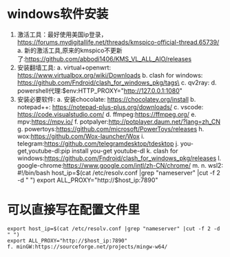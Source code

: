 # windows软件安装
1. 激活工具：最好使用美国ip登录，https://forums.mydigitallife.net/threads/kmspico-official-thread.65739/
  a. 新的激活工具,原来的kmspico不更新了:https://github.com/abbodi1406/KMS_VL_ALL_AIO/releases
2. 安装翻墙工具:
  a. virtual+openwrt:	https://www.virtualbox.org/wiki/Downloads
  b. clash for windows:	https://github.com/Fndroid/clash_for_windows_pkg/tags\
  c. qv2ray:
  d. powershell代理:$env:HTTP_PROXY="http://127.0.0.1:1080"
3. 安装必要软件:
  a. 安装chocolate: https://chocolatey.org/install
  b. notepad++: https://notepad-plus-plus.org/downloads/
  c. vscode: https://code.visualstudio.com/
  d. ffmpeg:https://ffmpeg.org/
  e. mpv:https://mpv.io/
  f. potpalyer:http://potplayer.daum.net/?lang=zh_CN
  g. powertoys:https://github.com/microsoft/PowerToys/releases
  h. wox:https://github.com/Wox-launcher/Wox
  i. telegram:https://github.com/telegramdesktop/tdesktop
  j. you-get,youtube-dl:pip install you-get youtube-dl
  k. clash for windows:https://github.com/Fndroid/clash_for_windows_pkg/releases
  l. google-chrome:https://www.google.com/intl/zh-CN/chrome/
  m. 
  n. wsl2: 
#!/bin/bash
host_ip=$(cat /etc/resolv.conf |grep "nameserver" |cut -f 2 -d " ")
export ALL_PROXY="http://$host_ip:7890"

# 可以直接写在配置文件里
```
export host_ip=$(cat /etc/resolv.conf |grep "nameserver" |cut -f 2 -d " ")
export ALL_PROXY="http://$host_ip:7890"
f. minGW:https://sourceforge.net/projects/mingw-w64/
```